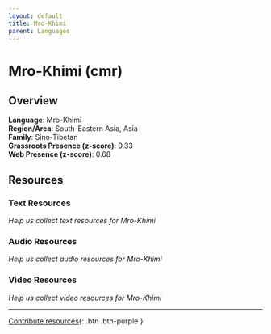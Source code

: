 ```yaml
---
layout: default
title: Mro-Khimi
parent: Languages
---
```


# Mro-Khimi (cmr)

## Overview

**Language**: Mro-Khimi  
**Region/Area**: South-Eastern Asia, Asia  
**Family**: Sino-Tibetan  
**Grassroots Presence (z-score)**: 0.33  
**Web Presence (z-score)**: 0.68  

## Resources

### Text Resources
*Help us collect text resources for Mro-Khimi*

### Audio Resources
*Help us collect audio resources for Mro-Khimi*

### Video Resources
*Help us collect video resources for Mro-Khimi*

---

[Contribute resources](https://forms.office.com/e/1SfLJx3u1r){: .btn .btn-purple }
